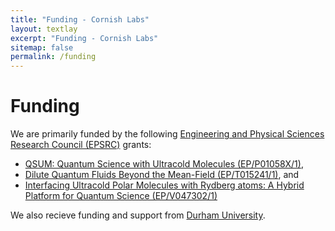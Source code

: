 ```yaml
---
title: "Funding - Cornish Labs"
layout: textlay
excerpt: "Funding - Cornish Labs"
sitemap: false
permalink: /funding
---
```


# Funding
We are primarily funded by the following <a href="https://www.ukri.org/councils/epsrc/">Engineering and Physical Sciences Research Council (EPSRC)</a> grants:
<ul>
    <li><a href="https://gow.epsrc.ukri.org/NGBOViewGrant.aspx?GrantRef=EP/P01058X/1">QSUM: Quantum Science with Ultracold Molecules (EP/P01058X/1)</a>,</li>
    <li><a href="https://gtr.ukri.org/projects?ref=EP%2FT015241%2F1">Dilute Quantum Fluids Beyond the Mean-Field (EP/T015241/1)</a>, and </li>
    <li><a href="https://gow.epsrc.ukri.org/NGBOViewGrant.aspx?GrantRef=EP/V047302/1">Interfacing Ultracold Polar Molecules with Rydberg atoms: A Hybrid Platform for Quantum Science
 (EP/V047302/1)</a></li>
</ul>

We also recieve funding and support from <a href="https://www.durham.ac.uk/">Durham University</a>.
